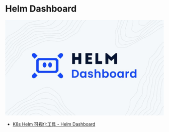 # **Helm Dashboard**

![Alt Image Text](./images/0_1.jpeg "Body image")


* [K8s Helm 可视化工具 - Helm Dashboard](1helm_dashboard.md)